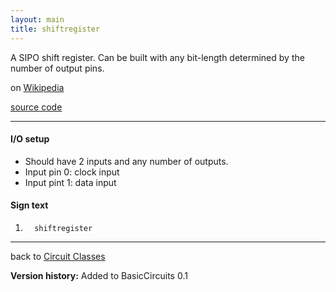 ```yaml
---
layout: main
title: shiftregister
---
```


A SIPO shift register. Can be built with any bit-length determined by the number of output pins.
 
on [Wikipedia](http://en.wikipedia.org/wiki/Shift_register)

[source code](https://github.com/eisental/BasicCircuits/blob/master/src/main/java/org/tal/basiccircuits/shiftregister.java)

* * *


#### I/O setup 
* Should have 2 inputs and any number of outputs.
* Input pin 0: clock input
* Input pint 1: data input

#### Sign text
1. `   shiftregister   `
***
back to [Circuit Classes](Home)

__Version history:__ Added to BasicCircuits 0.1